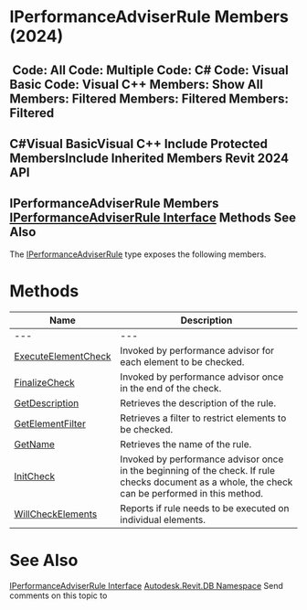 # IPerformanceAdviserRule Members (2024)

﻿
 Code: All Code: Multiple Code: C# Code: Visual Basic Code: Visual C++  Members: Show All Members: Filtered Members: Filtered Members: Filtered   
---  
C#Visual BasicVisual C++
Include Protected MembersInclude Inherited Members
Revit 2024 API  
---  
IPerformanceAdviserRule Members  
[IPerformanceAdviserRule Interface](8c1a1af9-744f-9831-e8e6-84a44be93ec2.md "IPerformanceAdviserRule Interface") Methods See Also  
---  
The [IPerformanceAdviserRule](8c1a1af9-744f-9831-e8e6-84a44be93ec2.md "IPerformanceAdviserRule Interface") type exposes the following members.
# Methods
| Name | Description |
| --- | --- |
| --- | --- | --- |
| [ExecuteElementCheck](483e0369-c3cf-285e-33be-eee4582b483a.md "ExecuteElementCheck Method") | Invoked by performance advisor for each element to be checked. |
| [FinalizeCheck](b2b88e8f-571a-8bc8-1570-5c492c147dea.md "FinalizeCheck Method") | Invoked by performance advisor once in the end of the check. |
| [GetDescription](9b851993-4910-2052-7f5e-791952b0e96a.md "GetDescription Method") | Retrieves the description of the rule. |
| [GetElementFilter](748d52b4-e49e-0820-a8dc-6d3b48bf37fc.md "GetElementFilter Method") | Retrieves a filter to restrict elements to be checked. |
| [GetName](208ec0e9-3612-2413-ae1c-05e284c5ae50.md "GetName Method") | Retrieves the name of the rule. |
| [InitCheck](95d3eaea-5f6e-8e1d-b60d-1669e752e273.md "InitCheck Method") | Invoked by performance advisor once in the beginning of the check. If rule checks document as a whole, the check can be performed in this method. |
| [WillCheckElements](f6ed103a-f629-2404-1d6e-fdea8eda69e7.md "WillCheckElements Method") | Reports if rule needs to be executed on individual elements. |

# See Also
[IPerformanceAdviserRule Interface](8c1a1af9-744f-9831-e8e6-84a44be93ec2.md "IPerformanceAdviserRule Interface")
[Autodesk.Revit.DB Namespace](87546ba7-461b-c646-cbb1-2cb8f5bff8b2.md "Autodesk.Revit.DB Namespace")
Send comments on this topic to 